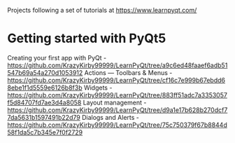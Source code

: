 Projects following a set of tutorials at https://www.learnpyqt.com/


# Getting started with PyQt5

Creating your first app with PyQt - https://github.com/KrazyKirby99999/LearnPyQt/tree/a9c6ed48faaef6adb51547b69a54a270d1053912
Actions — Toolbars & Menus - https://github.com/KrazyKirby99999/LearnPyQt/tree/cf16c7e999b67ebdd68ebe1f1d5559e6126b8f3b
Widgets - https://github.com/KrazyKirby99999/LearnPyQt/tree/883ff51adc7a3353057f5d84707fd7ae3d4a8058
Layout management - https://github.com/KrazyKirby99999/LearnPyQt/tree/d9a1e17b628b270dcf77da5631b1597491b22d79
Dialogs and Alerts - https://github.com/KrazyKirby99999/LearnPyQt/tree/75c750379f67b8844d58f1da5c7b345e7f0f2729